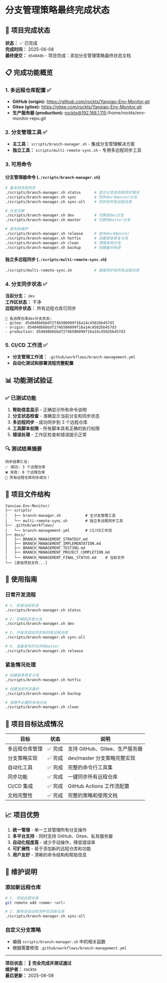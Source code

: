 # 分支管理策略最终完成状态

## 🎉 项目完成状态

**状态：** ✅ 已完成  
**完成时间：** 2025-06-08  
**最终提交：** `d54048b` - 项目完成：添加分支管理策略最终状态文档

## 📋 完成功能概览

### 1. 多远程仓库配置 ✅

- **GitHub (origin):** https://github.com/rockts/Yanxiao-Env-Monitor.git
- **Gitee (gitee):** https://gitee.com/rockts/Yanxiao-Env-Monitor.git
- **生产服务器 (production):** rockts@192.168.1.115:/home/rockts/env-monitor-repo.git

### 2. 分支管理工具 ✅

- **主工具：** `scripts/branch-manager.sh` - 集成分支管理解决方案
- **独立工具：** `scripts/multi-remote-sync.sh` - 专用多远程同步工具

### 3. 可用命令

#### 分支管理器命令 (`./scripts/branch-manager.sh`)

```bash
# 基本状态和同步
./scripts/branch-manager.sh status      # 显示分支状态和同步情况
./scripts/branch-manager.sh sync        # 同步dev与master分支
./scripts/branch-manager.sh sync-all    # 同步到所有远程仓库

# 分支切换
./scripts/branch-manager.sh dev         # 切换到dev分支
./scripts/branch-manager.sh master      # 切换到master分支

# 发布和维护
./scripts/branch-manager.sh release     # 发布dev到master
./scripts/branch-manager.sh hotfix      # 创建紧急修复分支
./scripts/branch-manager.sh clean       # 清理本地分支
./scripts/branch-manager.sh backup      # 创建备份标签
```

#### 独立多远程同步 (`./scripts/multi-remote-sync.sh`)

```bash
./scripts/multi-remote-sync.sh          # 直接同步到所有远程仓库
```

### 4. 分支同步状态 ✅

**当前分支：** `dev`  
**工作区状态：** 干净  
**远程同步状态：** 所有远程仓库已同步

```
📍 各远程仓库dev分支状态:
- gitee: d54048b6bbdf274b506099f16a14c4502bb457d3
- origin: d54048b6bbdf274b506099f16a14c4502bb457d3
- production: d54048b6bbdf274b506099f16a14c4502bb457d3
```

### 5. CI/CD 工作流 ✅

- **分支管理工作流：** `.github/workflows/branch-management.yml`
- **自动化测试和部署流程完整配置**

## 📊 功能测试验证

### ✅ 已测试功能

1. **帮助信息显示** - 正确显示所有命令说明
2. **分支状态检查** - 准确显示当前分支和同步状态
3. **多远程同步** - 成功同步到 3 个远程仓库
4. **工具脚本权限** - 所有脚本具有正确的执行权限
5. **错误处理** - 工作区检查和错误提示正常

### 🔍 测试结果摘要

```
同步结果汇总:
✅ 成功: 3 个远程仓库
❌ 失败: 0 个远程仓库
🎉 所有远程仓库同步成功！
```

## 📁 项目文件结构

```
Yanxiao-Env-Monitor/
├── scripts/
│   ├── branch-manager.sh           # 主分支管理工具
│   └── multi-remote-sync.sh        # 独立多远程同步工具
├── .github/workflows/
│   └── branch-management.yml       # CI/CD工作流
├── docs/
│   ├── BRANCH_MANAGEMENT_STRATEGY.md
│   ├── BRANCH_MANAGEMENT_IMPLEMENTATION.md
│   ├── BRANCH_MANAGEMENT_TESTING.md
│   ├── BRANCH_MANAGEMENT_PROJECT_COMPLETION.md
│   └── BRANCH_MANAGEMENT_FINAL_STATUS.md    # 当前文件
└── [其他项目文件...]
```

## 🚀 使用指南

### 日常开发流程

```bash
# 1. 检查当前状态
./scripts/branch-manager.sh status

# 2. 切换到开发分支
./scripts/branch-manager.sh dev

# 3. 开发完成后同步到所有远程仓库
./scripts/branch-manager.sh sync-all

# 4. 准备发布时合并到master
./scripts/branch-manager.sh release
```

### 紧急情况处理

```bash
# 创建紧急修复分支
./scripts/branch-manager.sh hotfix

# 创建当前状态备份
./scripts/branch-manager.sh backup

# 清理不必要的本地分支
./scripts/branch-manager.sh clean
```

## 🎯 项目目标达成情况

| 目标           | 状态    | 说明                           |
| -------------- | ------- | ------------------------------ |
| 多远程仓库管理 | ✅ 完成 | 支持 GitHub、Gitee、生产服务器 |
| 分支策略实现   | ✅ 完成 | dev/master 分支策略完整实现    |
| 自动化工具     | ✅ 完成 | 完整的命令行工具集             |
| 同步功能       | ✅ 完成 | 一键同步所有远程仓库           |
| CI/CD 集成     | ✅ 完成 | GitHub Actions 工作流配置      |
| 文档完整性     | ✅ 完成 | 完整的策略和使用文档           |

## 📈 项目优势

1. **统一管理** - 单一工具管理所有分支操作
2. **多平台支持** - 同时支持 GitHub、Gitee、私有服务器
3. **自动化程度高** - 减少手动操作，降低错误率
4. **可扩展性** - 易于添加新的远程仓库和功能
5. **用户友好** - 清晰的命令结构和帮助信息

## 🔧 维护说明

### 添加新远程仓库

```bash
# 1. 添加远程仓库
git remote add <name> <url>

# 2. 脚本会自动检测并包含新仓库
./scripts/branch-manager.sh sync-all
```

### 自定义分支策略

- 编辑 `scripts/branch-manager.sh` 中的相关函数
- 根据需要修改 `.github/workflows/branch-management.yml`

---

**项目状态：** 🎉 **完全完成并测试通过**  
**维护者：** rockts  
**最后更新：** 2025-06-08
